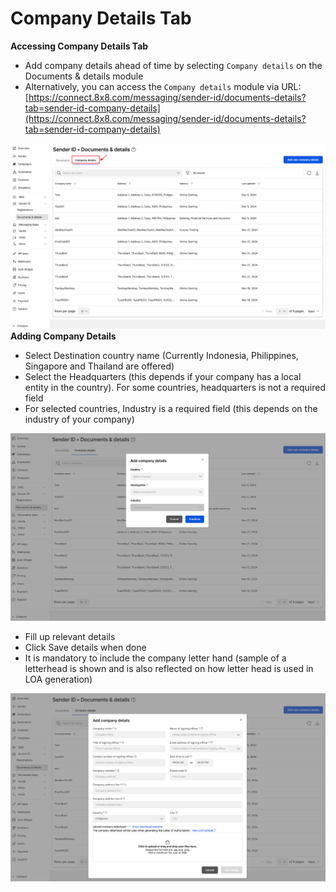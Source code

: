 # Company Details Tab

**Accessing Company Details Tab**

* Add company details ahead of time by selecting `Company details` on the Documents & details module
* Alternatively, you can access the `Company details` module via URL: [https://connect.8x8.com/messaging/sender-id/documents-details?tab=sender-id-company-details](https://connect.8x8.com/messaging/sender-id/documents-details?tab=sender-id-company-details)

![image](../images/adbd4aa31a619f3500b0572ace4ae0f3e46dcce2af29999166150ca36643625d-123.png)
**Adding Company Details**

* Select Destination country name (Currently Indonesia, Philippines, Singapore and Thailand are offered)
* Select the Headquarters (this depends if your company has a local entity in the country). For some countries, headquarters is not a required field
* For selected countries, Industry is a required field (this depends on the industry of your company)

![image](../images/b578fa2bc67672c882ae69f5a649a9895fe9864739e4bdb0197d1e2577174ccf-1234.png)

* Fill up relevant details
* Click Save details when done
* It is mandatory to include the company letter hand (sample of a letterhead is shown and is also reflected on how letter head is used in LOA generation)

![image](../images/ef29a9813cbb411a8cfaf05c02d9f03b921ecebb831041b0b5335a1859fd43fa-12345.png)
